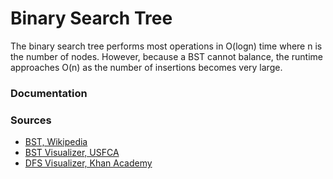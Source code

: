 # Binary Search Tree

The binary search tree performs most operations in O(logn) time where n is the number of nodes. However, because a BST cannot balance, the runtime approaches O(n) as the number of insertions becomes very large.

### Documentation



### Sources

- [BST, Wikipedia](https://en.wikipedia.org/wiki/Binary_search_tree)
- [BST Visualizer, USFCA](https://www.cs.usfca.edu/~galles/visualization/BST.html)
- [DFS Visualizer, Khan Academy](https://www.khanacademy.org/computer-programming/depth-first-traversals-of-binary-trees/934024358)
